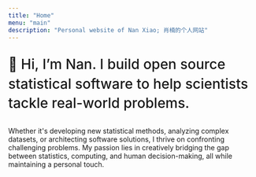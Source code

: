 ```yaml
---
title: "Home"
menu: "main"
description: "Personal website of Nan Xiao; 肖楠的个人网站"
---
```


<p class="tagline">
👋 Hi, I’m Nan. I build open source statistical software to
help scientists tackle real-world problems.
</p>

Whether it's developing new statistical methods, analyzing complex datasets,
or architecting software solutions, I thrive on confronting
challenging problems. My passion lies in creatively bridging the gap
between statistics, computing, and human decision-making, all while
maintaining a personal touch.

<style>
.landing {
    font-size: 1.0625rem;
}

.tagline {
    font-family: var(--tw-prose-font-display);
    font-weight: 500;
    font-size: 28px;
    color: var(--tw-prose-headings);
    line-height: 1.4;
}
</style>
